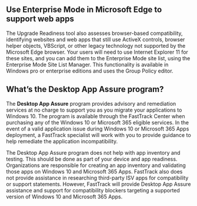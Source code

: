 
## Use Enterprise Mode in Microsoft Edge to support web apps

The Upgrade Readiness tool also assesses browser-based compatibility, identifying websites and web apps that still use ActiveX controls, browser helper objects, VBScript, or other legacy technology not supported by the Microsoft Edge browser. Your users will need to use Internet Explorer 11 for these sites, and you can add them to the Enterprise Mode site list, using the Enterprise Mode Site List Manager. This functionality is available in Windows pro or enterprise editions and uses the Group Policy editor.

## What’s the Desktop App Assure program?

The **Desktop App Assure** program provides advisory and remediation services at no charge to support you as you migrate your applications to Windows 10. The program is available through the FastTrack Center when purchasing any of the Windows 10 or Microsoft 365 eligible services. In the event of a valid application issue during Windows 10 or Microsoft 365 Apps deployment, a FastTrack specialist will work with you to provide guidance to help remediate the application incompatibility.

The Desktop App Assure program does not help with app inventory and testing. This should be done as part of your device and app readiness. Organizations are responsible for creating an app inventory and validating those apps on Windows 10 and Microsoft 365 Apps. FastTrack also does not provide assistance in researching third-party ISV apps for compatibility or support statements.  However, FastTrack will provide Desktop App Assure assistance and support for compatibility blockers targeting a supported version of Windows 10 and Microsoft 365 Apps. 

